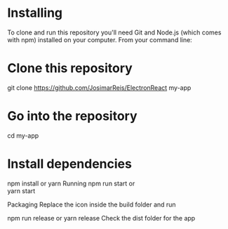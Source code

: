 # Installing
To clone and run this repository you'll need Git and Node.js (which comes with npm) installed on your computer. From your command line:

# Clone this repository
git clone https://github.com/JosimarReis/ElectronReact my-app
# Go into the repository
cd my-app
# Install dependencies
npm install 
or
yarn 
Running
npm run start
or  
yarn start

Packaging
Replace the icon inside the build folder and run

npm run release
or
yarn release
Check the dist folder for the app